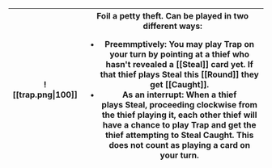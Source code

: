 |![[trap.png\|100]]|Foil a petty theft. Can be played in two different ways:<ul><li>Preemmptively: You may play **Trap** on your turn by pointing at a thief who hasn't revealed a [[Steal]] card yet. If that thief plays **Steal** this [[Round]] they get [[Caught]].</li><li>As an interrupt: When a thief plays **Steal**, proceeding clockwise from the thief playing it, each other thief will have a chance to play **Trap** and get the thief attempting to **Steal** **Caught**. This does not count as playing a card on your turn.</li></ul>|
|-|-|
